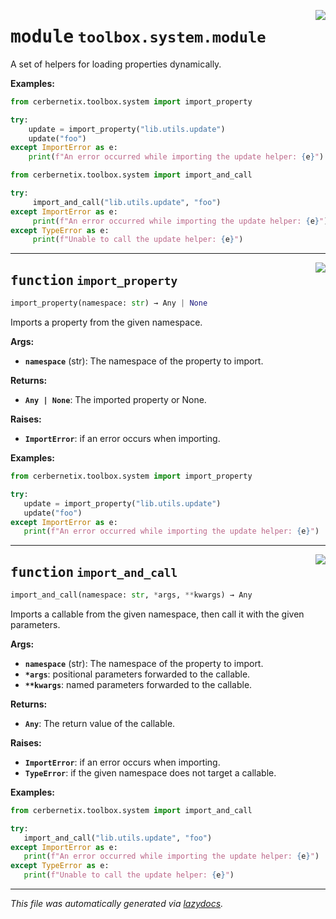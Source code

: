 <!-- markdownlint-disable -->

<a href="../src/cerbernetix/toolbox/system/module.py#L0"><img align="right" style="float:right;" src="https://img.shields.io/badge/-source-cccccc?style=flat-square"></a>

# <kbd>module</kbd> `toolbox.system.module`
A set of helpers for loading properties dynamically. 



**Examples:**
 ```python
from cerbernetix.toolbox.system import import_property

try:
     update = import_property("lib.utils.update")
     update("foo")
except ImportError as e:
     print(f"An error occurred while importing the update helper: {e}")
``` 

```python
from cerbernetix.toolbox.system import import_and_call

try:
     import_and_call("lib.utils.update", "foo")
except ImportError as e:
     print(f"An error occurred while importing the update helper: {e}")
except TypeError as e:
     print(f"Unable to call the update helper: {e}")
``` 


---

<a href="../src/cerbernetix/toolbox/system/module.py#L30"><img align="right" style="float:right;" src="https://img.shields.io/badge/-source-cccccc?style=flat-square"></a>

## <kbd>function</kbd> `import_property`

```python
import_property(namespace: str) → Any | None
```

Imports a property from the given namespace. 



**Args:**
 
 - <b>`namespace`</b> (str):  The namespace of the property to import. 



**Returns:**
 
 - <b>`Any | None`</b>:  The imported property or None. 



**Raises:**
 
 - <b>`ImportError`</b>:  if an error occurs when importing. 



**Examples:**
 ```python
from cerbernetix.toolbox.system import import_property

try:
    update = import_property("lib.utils.update")
    update("foo")
except ImportError as e:
    print(f"An error occurred while importing the update helper: {e}")
``` 


---

<a href="../src/cerbernetix/toolbox/system/module.py#L60"><img align="right" style="float:right;" src="https://img.shields.io/badge/-source-cccccc?style=flat-square"></a>

## <kbd>function</kbd> `import_and_call`

```python
import_and_call(namespace: str, *args, **kwargs) → Any
```

Imports a callable from the given namespace, then call it with the given parameters. 



**Args:**
 
 - <b>`namespace`</b> (str):  The namespace of the property to import. 
 - <b>`*args`</b>:  positional parameters forwarded to the callable. 
 - <b>`**kwargs`</b>:  named parameters forwarded to the callable. 



**Returns:**
 
 - <b>`Any`</b>:  The return value of the callable. 



**Raises:**
 
 - <b>`ImportError`</b>:  if an error occurs when importing. 
 - <b>`TypeError`</b>:  if the given namespace does not target a callable. 



**Examples:**
 ```python
from cerbernetix.toolbox.system import import_and_call

try:
    import_and_call("lib.utils.update", "foo")
except ImportError as e:
    print(f"An error occurred while importing the update helper: {e}")
except TypeError as e:
    print(f"Unable to call the update helper: {e}")
``` 




---

_This file was automatically generated via [lazydocs](https://github.com/ml-tooling/lazydocs)._
